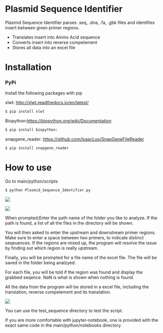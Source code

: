 # Plasmid Sequence Identifier

Plasmid Sequence Identifier parses .seq, .dna, .fa, .gbk files and identifies insert between given primer regions. 

- Translates insert into Amino Acid sequence 
- Converts insert into reverse compelement
- Stores all data into an excel file
    
# Installation 
### PyPi 

Install the following packages with pip 

xlwt: http://xlwt.readthedocs.io/en/latest/
```sh
$ pip install xlwt
```
Biopython:https://biopython.org/wiki/Documentation
```sh
$ pip install biopython:
```
snapgene_reader: https://github.com/IsaacLuo/SnapGeneFileReader
```sh
$ pip install snapgene_reader
```


# How to use 
Go to main/python/scripts 

```sh
$ python Plasmid_Sequence_Identifier.py
```
![](https://i.imgur.com/IdGI2Dy.png)

![](https://i.imgur.com/BoSEaav.png)


When prompted;Enter the path name of the folder you like to analyze. If the path is found, a list of all the files in the directory will be shown. 

You will then asked to enter the upstream and downstream primer regions. Make sure to enter a space between two primers, to indicate distinct seqeuences. If the regions are mixed up, the program will resolve the issue by finding out which region is really upstream. 

Finally, you will be prompted for a file name of the excel file. The file will be saved in the folder being analzyed. 

For each file, you will be told if the region was found and display the grabbed seqence. NaN is what is shown when nothing is found. 

All the data from the program will be stored in a excel file, including the translation, reverse compelement and its translation. 

![](https://i.imgur.com/sDx4Z0z.png)


You can use the test_sequence directory to test the script. 


If you are more comfortable with jupyter-notebook, one is provided with the exact same code in the main/python/notebooks directory. 



